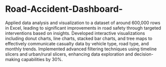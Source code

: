 # Road-Accident-Dashboard-
Applied data analysis and visualization to a dataset of around 600,000 rows in Excel, leading to significant improvements in road safety through targeted interventions based on insights.
Developed interactive visualizations including donut charts, line charts, stacked bar charts, and tree maps to effectively communicate casualty data by vehicle type, road type, and monthly trends.
Implemented advanced filtering techniques using timeline slicers and urban/rural slicers, enhancing data exploration and decision-making capabilities by 30%.
